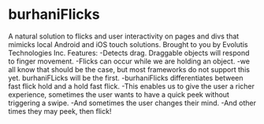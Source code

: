 burhaniFlicks
=============

A natural solution to flicks and user interactivity on pages and divs that mimicks local Android and iOS touch solutions. Brought to you by Evolutis Technologies Inc.
Features:
-Detects drag. Draggable objects will respond to finger movement.
-Flicks can occur while we are holding an object.
  -we all know that should be the case, but most frameworks do not support this yet. burhaniFLicks will be the first.
-burhaniFlicks differentiates between fast flick hold and a hold fast flick.
  -This enables us to give the user a richer experience, sometimes the user wants to have a quick peek without triggering a swipe.
  -And sometimes the user changes their mind.
  -And other times they may peek, then flick!
